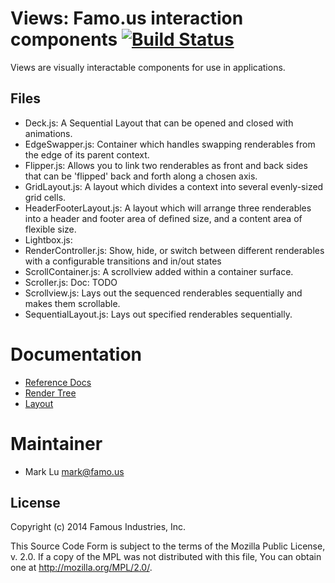 Views: Famo.us interaction components [![Build Status](https://travis-ci.org/Famous/views.svg)](https://travis-ci.org/Famous/views)
=====================================

Views are visually interactable components for use in applications.


## Files

- Deck.js: A Sequential Layout that can be opened and closed with animations.
- EdgeSwapper.js: Container which handles swapping renderables from the edge of
  its parent context.
- Flipper.js: Allows you to link two renderables as front and back sides that
  can be 'flipped' back and forth along a chosen axis.
- GridLayout.js: A layout which divides a context into several evenly-sized grid
  cells.
- HeaderFooterLayout.js: A layout which will arrange three renderables into a
  header and footer area of defined size, and a content area of flexible size.
- Lightbox.js:
- RenderController.js: Show, hide, or switch between different renderables with
  a configurable transitions and in/out states
- ScrollContainer.js: A scrollview added within a container surface.
- Scroller.js: Doc: TODO
- Scrollview.js:  Lays out the sequenced renderables sequentially and makes them
  scrollable.
- SequentialLayout.js: Lays out specified renderables sequentially.

# Documentation

- [Reference Docs][reference-documentation]
- [Render Tree][render-tree]
- [Layout][layout]

# Maintainer

- Mark Lu <mark@famo.us>


## License

Copyright (c) 2014 Famous Industries, Inc.

This Source Code Form is subject to the terms of the Mozilla Public License,
v. 2.0. If a copy of the MPL was not distributed with this file, You can obtain
one at http://mozilla.org/MPL/2.0/.


[reference-documentation]: http://famo.us/docs
[render-tree]: http://famo.us/guides/dev/render-tree.html
[layout]: http://famo.us/guides/dev/layout.html
